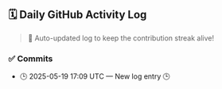 ## 🗓️ Daily GitHub Activity Log

> 🤖 Auto-updated log to keep the contribution streak alive!

### ✅ Commits

- 🕒 2025-05-19 17:09 UTC — New log entry 🕒

